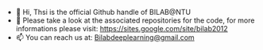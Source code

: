 - 👋 Hi, Thsi is the official Github handle of BILAB@NTU
- 👀 Please take a look at the associated repositories for the code, for more informations please visit: https://sites.google.com/site/bilab2012
- 📫 You can reach us at: Bilabdeeplearning@gmail.com

<!---
DeeplearningBILAB/DeeplearningBILAB is a ✨ special ✨ repository because its `README.md` (this file) appears on your GitHub profile.
You can click the Preview link to take a look at your changes.
--->
